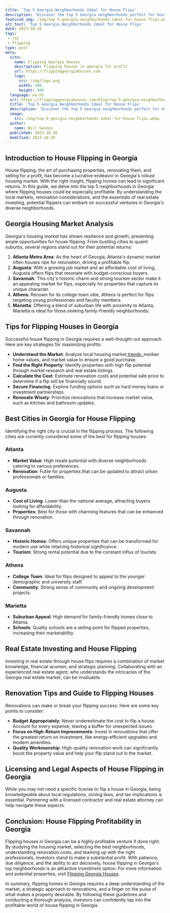 ```yaml
---
title: 'Top 5 Georgia Neighborhoods Ideal for House Flips'
description: 'Discover the top 5 Georgia neighborhoods perfect for house flips. From Atlanta to Savannah, satisfy your curious mind with these profitable investment opportunities.'
featured_img: /img/top-5-georgia-neighborhoods-ideal-for-house-flips.webp
alt_text: 'Top 5 Georgia Neighborhoods Ideal for House Flips'
date: 2023-10-26
tags:
 - rei
 - flipping
type: post
meta:
  site:
    name: Flipping Georgia Houses
    description: Flipping houses in georgia for profit
    url: https://flippinggeorgiahouses.com
    logo:
      src: /img/logo.png
      width: 500
      height: 500
  language: en-US
  url: https://flippinggeorgiahouses.com/blog/top-5-georgia-neighborhoods-ideal-for-house-flips
  title: 'Top 5 Georgia Neighborhoods Ideal for House Flips'
  description: 'Discover the top 5 Georgia neighborhoods perfect for house flips. From Atlanta to Savannah, satisfy your curious mind with these profitable investment opportunities.'
  image:
    src: /img/top-5-georgia-neighborhoods-ideal-for-house-flips.webp
  author:
    name: Bill Gaines
  published: 2023-10-26
  modified: 2023-10-26
---
```



## Introduction to House Flipping in Georgia

House flipping, the art of purchasing properties, renovating them, and selling for a profit, has become a lucrative endeavor in Georgia's robust housing market. With the right insight, flipping homes can lead to significant returns. In this guide, we delve into the top 5 neighborhoods in Georgia where flipping houses could be especially profitable. By understanding the local markets, renovation considerations, and the essentials of real estate investing, potential flippers can embark on successful ventures in Georgia's diverse neighborhoods.

## Georgia Housing Market Analysis

Georgia's housing market has shown resilience and growth, presenting ample opportunities for house flipping. From bustling cities to quaint suburbs, several regions stand out for their potential returns:

1. **Atlanta Metro Area**: As the heart of Georgia, Atlanta's dynamic market often houses ripe for renovation, driving a profitable flip. 
2. **Augusta**: With a growing job market and an affordable cost of living, Augusta offers flips that resonate with budget-conscious buyers.
3. **Savannah**: This city's historic charm and strong tourism sector make it an appealing market for flips, especially for properties that capture its unique character.
4. **Athens**: Renown for its college town vibe, Athens is perfect for flips targeting young professionals and faculty members.
5. **Marietta**: Offering a blend of suburban life with proximity to Atlanta, Marietta is ideal for those seeking family-friendly neighborhoods.

## Tips for Flipping Houses in Georgia

Successful house flipping in Georgia requires a well-thought-out approach. Here are key strategies for maximizing profits:
  - **Understand the Market**: Analyze local housing market[  trends,  ](https://flippinggeorgiahouses.com/blog/navigating-georgias-housing-market-key-trends-for-flippers)median home values, and market value to ensure a good purchase.
  - **Find the Right Property**: Identify properties with high flip potential through market research and real estate listings.
  - **Calculate the Cost**: Estimate renovation costs and potential sale price to determine if a flip will be financially sound.
  - **Secure Financing**: Explore funding options such as hard money loans or investment partnerships.
  - **Renovate Wisely**: Prioritize renovations that increase market value, such as kitchen and bathroom updates.

## Best Cities in Georgia for House Flipping

Identifying the right city is crucial in the flipping process. The following cities are currently considered some of the best for flipping houses:

### Atlanta
  - **Market Value**: High resale potential with diverse neighborhoods catering to various preferences.
  - **Renovation**: Futile for properties that can be updated to attract urban professionals or families.

### Augusta
  - **Cost of Living**: Lower than the national average, attracting buyers looking for affordability.
  - **Properties**: Best for those with charming features that can be enhanced through renovation.

### Savannah
  - **Historic Homes**: Offers unique properties that can be transformed for modern use while retaining historical significance.
  - **Tourism**: Strong rental potential due to the constant influx of tourists.

### Athens
  - **College Town**: Ideal for flips designed to appeal to the younger demographic and university staff.
  - **Community**: Strong sense of community and ongoing development projects.

### Marietta
  - **Suburban Appeal**: High demand for family-friendly homes close to Atlanta.
  - **Schools**: Quality schools are a selling point for flipped properties, increasing their marketability.

## Real Estate Investing and House Flipping

Investing in real estate through house flips requires a combination of market knowledge, financial acumen, and strategic planning. Collaborating with an experienced real estate agent, who understands the intricacies of the Georgia real estate market, can be invaluable.

## Renovation Tips and Guide to Flipping Houses

Renovations can make or break your flipping success. Here are some key points to consider:
  - **Budget Appropriately**: Never underestimate the cost to flip a house. Account for every expense, leaving a buffer for unexpected issues.
  - **Focus on High-Return Improvements**: Invest in renovations that offer the greatest return on investment, like energy-efficient upgrades and modern amenities.
  - **Quality Workmanship**: High-quality renovation work can significantly boost the property value and help your flip stand out in the market.

## Licensing and Legal Aspects of House Flipping in Georgia

While you may not need a specific license to flip a house in Georgia, being knowledgeable about local regulations, zoning laws, and tax implications is essential. Partnering with a licensed contractor and real estate attorney can help navigate these aspects.

## Conclusion: House Flipping Profitability in Georgia

Flipping houses in Georgia can be a highly profitable venture if done right. By studying the housing market, selecting the best neighborhoods, understanding renovation costs, and teaming up with the right professionals, investors stand to make a substantial profit. With patience, due diligence, and the ability to act decisively, house flipping in Georgia's top neighborhoods is an attractive investment option. For more information and potential properties, visit [Flipping Georgia Houses](https://flippinggeorgiahouses.com).

In summary, flipping homes in Georgia requires a deep understanding of the market, a strategic approach to renovations, and a finger on the pulse of what makes a property desirable. By following these guidelines and conducting a thorough analysis, investors can confidently tap into the profitable world of house flipping in Georgia.